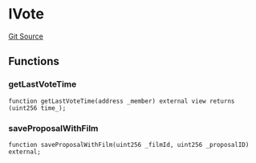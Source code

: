 # IVote
[Git Source](https://github.com/Mill1995/VABDAO/blob/217c9b2f97086a2b56e9d8ed6314ee399ea48dff/contracts/interfaces/IVote.sol)


## Functions
### getLastVoteTime


```solidity
function getLastVoteTime(address _member) external view returns (uint256 time_);
```

### saveProposalWithFilm


```solidity
function saveProposalWithFilm(uint256 _filmId, uint256 _proposalID) external;
```

